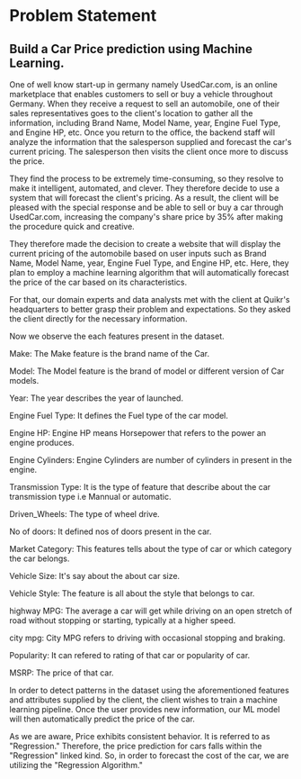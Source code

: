 # Problem Statement
## Build a Car Price prediction using Machine Learning.

One of well know start-up in germany namely UsedCar.com, is an online marketplace that enables customers to sell or buy a vehicle throughout Germany. When they receive a request to sell an automobile, one of their sales representatives goes to the client's location to gather all the information, including Brand Name, Model Name, year, Engine Fuel Type, and Engine HP, etc. Once you return to the office, the backend staff will analyze the information that the salesperson supplied and forecast the car's current pricing. The salesperson then visits the client once more to discuss the price.

They find the process to be extremely time-consuming, so they resolve to make it intelligent, automated, and clever. They therefore decide to use a system that will forecast the client's pricing. As a result, the client will be pleased with the special response and be able to sell or buy a car through UsedCar.com, increasing the company's share price by 35% after making the procedure quick and creative.

They therefore made the decision to create a website that will display the current pricing of the automobile based on user inputs such as Brand Name, Model Name, year, Engine Fuel Type, and Engine HP, etc. Here, they plan to employ a machine learning algorithm that will automatically forecast the price of the car based on its characteristics.

For that, our domain experts and data analysts met with the client at Quikr's headquarters to better grasp their problem and expectations. So they asked the client directly for the necessary information.

Now we observe the each features present in the dataset.<br>

Make: The Make feature is the brand name of the Car.

Model: The Model feature is the brand of model or different version of Car models.

Year: The year describes the year of launched.

Engine Fuel Type: It defines the Fuel type of the car model.

Engine HP: Engine HP means Horsepower that refers to the power an engine produces.

Engine Cylinders: Engine Cylinders are number of cylinders in present in the engine.

Transmission Type: It is the type of feature that describe about the car transmission type i.e Mannual or automatic.

Driven_Wheels: The type of wheel drive.

No of doors: It defined nos of doors present in the car.

Market Category: This features tells about the type of car or which category the car belongs.

Vehicle Size: It's say about the about car size.

Vehicle Style: The feature is all about the style that belongs to car.

highway MPG: The average a car will get while driving on an open stretch of road without stopping or starting, typically at a higher speed.

city mpg: City MPG refers to driving with occasional stopping and braking.

Popularity: It can refered to rating of that car or popularity of car.

MSRP: The price of that car.

In order to detect patterns in the dataset using the aforementioned features and attributes supplied by the client, the client wishes to train a machine learning pipeline. Once the user provides new information, our ML model will then automatically predict the price of the car.

As we are aware, Price exhibits consistent behavior. It is referred to as "Regression." Therefore, the price prediction for cars falls within the "Regression" linked kind. So, in order to forecast the cost of the car, we are utilizing the "Regression Algorithm."

